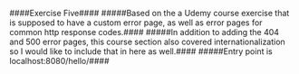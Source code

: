 ####Exercise Five####
#####Based on the a Udemy course exercise that is supposed to have a custom error page, as well as error pages for common http response codes.####
#####In addition to adding the 404 and 500 error pages, this course section also covered internationalization so I would like to include that in here as well.####
#####Entry point is localhost:8080/hello/####